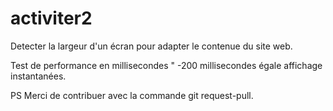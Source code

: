 # activiter2


Detecter la largeur d'un écran pour adapter le contenue du site web.

Test de performance en millisecondes " -200 millisecondes égale affichage instantanées.

PS Merci de contribuer avec la commande git request-pull.

